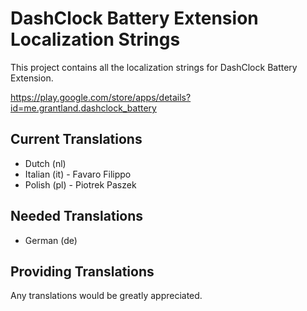 # DashClock Battery Extension Localization Strings

This project contains all the localization strings for DashClock Battery Extension.

https://play.google.com/store/apps/details?id=me.grantland.dashclock_battery


## Current Translations

* Dutch (nl)
* Italian (it) - Favaro Filippo
* Polish (pl) - Piotrek Paszek


## Needed Translations

* German (de)


## Providing Translations

Any translations would be greatly appreciated.
